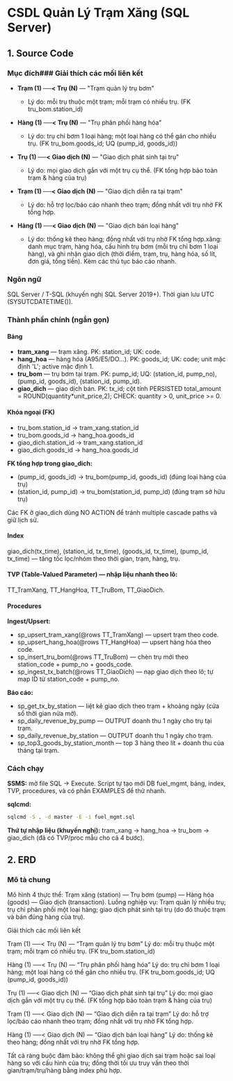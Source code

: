 # CSDL Quản Lý Trạm Xăng (SQL Server)

## 1. Source Code

### Mục đích### Giải thích các mối liên kết

- **Trạm (1) ──< Trụ (N)** — "Trạm quản lý trụ bơm"

  - Lý do: mỗi trụ thuộc một trạm; mỗi trạm có nhiều trụ. (FK tru_bom.station_id)

- **Hàng (1) ──< Trụ (N)** — "Trụ phân phối hàng hóa"

  - Lý do: trụ chỉ bơm 1 loại hàng; một loại hàng có thể gán cho nhiều trụ. (FK tru_bom.goods_id; UQ (pump_id, goods_id))

- **Trụ (1) ──< Giao dịch (N)** — "Giao dịch phát sinh tại trụ"

  - Lý do: mọi giao dịch gắn với một trụ cụ thể. (FK tổng hợp bảo toàn trạm & hàng của trụ)

- **Trạm (1) ──< Giao dịch (N)** — "Giao dịch diễn ra tại trạm"

  - Lý do: hỗ trợ lọc/báo cáo nhanh theo trạm; đồng nhất với trụ nhờ FK tổng hợp.

- **Hàng (1) ──< Giao dịch (N)** — "Giao dịch bán loại hàng"
  - Lý do: thống kê theo hàng; đồng nhất với trụ nhờ FK tổng hợp.xăng: danh mục trạm, hàng hóa, cấu hình trụ bơm (mỗi trụ chỉ bơm 1 loại hàng), và ghi nhận giao dịch (thời điểm, trạm, trụ, hàng hóa, số lít, đơn giá, tổng tiền). Kèm các thủ tục báo cáo nhanh.

### Ngôn ngữ

SQL Server / T-SQL (khuyến nghị SQL Server 2019+). Thời gian lưu UTC (SYSUTCDATETIME()).

### Thành phần chính (ngắn gọn)

#### Bảng

- **tram_xang** — trạm xăng. PK: station_id; UK: code.
- **hang_hoa** — hàng hóa (A95/E5/DO…). PK: goods_id; UK: code; unit mặc định 'L'; active mặc định 1.
- **tru_bom** — trụ bơm tại trạm. PK: pump_id; UQ: (station_id, pump_no), (pump_id, goods_id), (station_id, pump_id).
- **giao_dich** — giao dịch bán. PK: tx_id; cột tính PERSISTED total_amount = ROUND(quantity\*unit_price,2); CHECK: quantity > 0, unit_price >= 0.

#### Khóa ngoại (FK)

- tru_bom.station_id → tram_xang.station_id
- tru_bom.goods_id → hang_hoa.goods_id
- giao_dich.station_id → tram_xang.station_id
- giao_dich.goods_id → hang_hoa.goods_id

**FK tổng hợp trong giao_dich:**

- (pump_id, goods_id) → tru_bom(pump_id, goods_id) (đúng loại hàng của trụ)
- (station_id, pump_id) → tru_bom(station_id, pump_id) (đúng trạm sở hữu trụ)

Các FK ở giao_dich dùng NO ACTION để tránh multiple cascade paths và giữ lịch sử.

#### Index

giao_dich(tx_time), (station_id, tx_time), (goods_id, tx_time), (pump_id, tx_time) — tăng tốc lọc/nhóm theo thời gian, trạm, hàng, trụ.

#### TVP (Table-Valued Parameter) — nhập liệu nhanh theo lô:

TT_TramXang, TT_HangHoa, TT_TruBom, TT_GiaoDich.

#### Procedures

**Ingest/Upsert:**

- sp_upsert_tram_xang(@rows TT_TramXang) — upsert trạm theo code.
- sp_upsert_hang_hoa(@rows TT_HangHoa) — upsert hàng hóa theo code.
- sp_insert_tru_bom(@rows TT_TruBom) — chèn trụ mới theo station_code + pump_no + goods_code.
- sp_ingest_tx_batch(@rows TT_GiaoDich) — nạp giao dịch theo lô; tự map ID từ station_code + pump_no.

**Báo cáo:**

- sp_get_tx_by_station — liệt kê giao dịch theo trạm + khoảng ngày (cửa sổ thời gian nửa mở).
- sp_daily_revenue_by_pump — OUTPUT doanh thu 1 ngày cho trụ tại trạm.
- sp_daily_revenue_by_station — OUTPUT doanh thu 1 ngày cho trạm.
- sp_top3_goods_by_station_month — top 3 hàng theo lít + doanh thu của tháng tại trạm.

### Cách chạy

**SSMS:** mở file SQL → Execute. Script tự tạo mới DB fuel_mgmt, bảng, index, TVP, procedures, và có phần EXAMPLES để thử nhanh.

**sqlcmd:**

```bash
sqlcmd -S . -d master -E -i fuel_mgmt.sql
```

**Thứ tự nhập liệu (khuyến nghị):** tram_xang → hang_hoa → tru_bom → giao_dich
(đã có TVP/proc mẫu cho cả 4 bước).

## 2. ERD

### Mô tả chung

Mô hình 4 thực thể: Trạm xăng (station) — Trụ bơm (pump) — Hàng hóa (goods) — Giao dịch (transaction).
Luồng nghiệp vụ: Trạm quản lý nhiều trụ; trụ chỉ phân phối một loại hàng; giao dịch phát sinh tại trụ (do đó thuộc trạm và bán đúng hàng của trụ).

Giải thích các mối liên kết

Trạm (1) ──< Trụ (N) — “Trạm quản lý trụ bơm”
Lý do: mỗi trụ thuộc một trạm; mỗi trạm có nhiều trụ. (FK tru_bom.station_id)

Hàng (1) ──< Trụ (N) — “Trụ phân phối hàng hóa”
Lý do: trụ chỉ bơm 1 loại hàng; một loại hàng có thể gán cho nhiều trụ. (FK tru_bom.goods_id; UQ (pump_id, goods_id))

Trụ (1) ──< Giao dịch (N) — “Giao dịch phát sinh tại trụ”
Lý do: mọi giao dịch gắn với một trụ cụ thể. (FK tổng hợp bảo toàn trạm & hàng của trụ)

Trạm (1) ──< Giao dịch (N) — “Giao dịch diễn ra tại trạm”
Lý do: hỗ trợ lọc/báo cáo nhanh theo trạm; đồng nhất với trụ nhờ FK tổng hợp.

Hàng (1) ──< Giao dịch (N) — “Giao dịch bán loại hàng”
Lý do: thống kê theo hàng; đồng nhất với trụ nhờ FK tổng hợp.

Tất cả ràng buộc đảm bảo: không thể ghi giao dịch sai trạm hoặc sai loại hàng so với cấu hình của trụ; đồng thời tối ưu truy vấn theo thời gian/trạm/trụ/hàng bằng index phù hợp.
